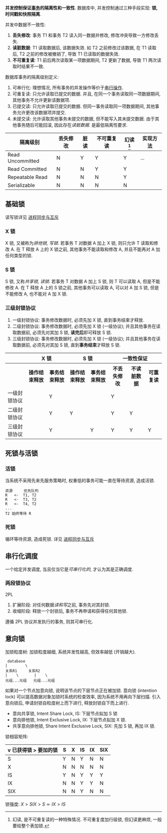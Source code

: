 **并发控制保证[事务](数据安全性.md)的隔离性和一致性**. 数据库中, 并发控制通过三种手段实现: **锁, 时间戳和快照隔离**.

并发中数据不一致性:
1. **丢失修改**: 事务 T1 和事务 T2 读入同一数据并修改, 修改冲突导致一方修改丢失.
2. **读脏数据**: T1 读取数据后, 该数据失效. 如 T2 之前修改过该数据, 在 T1  读取后, T2 之前的修改被撤销了, 导致 T1 已读取的数据失效.
3. **不可重复读**: T1 前后两次读取某一项数据期间, T2 更新了数据, 导致 T1 两次读取时结果不一致.

数据库事务的隔离级别定义:
1. 可串行化: 理想情况, 所有事务的并发操作等价于[串行操作](../../../Security/软件分析/并发漏洞/Happens%20Before.md).
2. 可重复读: 只允许读取已提交的数据. 并且, 在同一个事务读取同一项数据期间, 其他事务不允许更新该数据项.
3. 已提交读: 只允许读取已提交的数据. 但同一事务读取同一项数据期间, 其他事务允许更改该数据项并提交.
4. 未提交读: 允许读取其他事务未提交的数据, 但不能写入其未提交数据. 由于其他事务随后可能回滚, 因此存在*读脏数据*. 是最低隔离性要求.

| 隔离级别         |  丢失修改   | 脏读 | 不可重复读 | 幻读[^1] | 实现方法 |
| ---------------- | --- | ---- | ---------- | -------- | -------- |
| Read Uncommitted |  N   | Y    | Y          | Y        | ...      |
| Read Committed   |  N   | N    | Y          | Y        |          |
| Repeatable Read  |  N   | N    | N          | Y        |          |
| Serializable     |  N   | N    | N          | N        |          |


## 基础锁

读写锁详见 [进程同步与互斥](../../../System/Process/进程同步与互斥.md)

### X 锁

X 锁, 又被称为*排他锁, 写锁*. 若事务 T 对数据 A 加上 X 锁, 则只允许 T 读取和修改 A. 在 T 释放 A 上的 X 锁之前, 其他事务不能读取和修改 A, 并且不能再对 A 加任何类型的锁.

### S 锁

S 锁, 又称*共享锁, 读锁*. 若事务 T 对数据 A 加上 S 锁, 则 T 可以读取 A, 但是不能修改 A. 在 T 释放 A 上的 S 锁之前, 其他事务可以读取 A, 可以对 A 加 S 锁, 但是不能修改 A, 也不能对 A 加 X 锁.

### 三级封锁协议

1. 一级封锁协议: 事务修改数据时, 必须先加 X 锁, 直到事务结束才释放.
2. 二级封锁协议: 事务修改数据时, 必须先加 X 锁 (一级协议); 并且其他事务在读取数据前, 必须先对其加 S 锁, **读完后**即可释放 S 锁.
3. 三级封锁协议: 事务修改数据时, 必须先加 X 锁 (一级协议); 并且其他事务在读取数据前, 必须先对其加 S 锁, 直到**事务结束**才释放 S 锁.

<table>
<tr>
	<th></th>
	<th colspan="2">X 锁</th>
	<th colspan="2">S 锁</th>
	<th colspan="3">一致性保证</th>
</tr>
<tr>
	<th></th>
	<th>操作结束释放</th>
	<th>事务结束释放</th>
	<th>操作结束释放</th>
	<th>事务结束释放</th>
	<th>不丢失修改</th>
	<th>不读脏数据</th>
	<th>可重复读</th>
</tr>
<tr>
	<td>一级封锁协议</th> <td></td> <td>Y</td> <td></td> <td></td> <td>Y</td> <td></td> <td></td>
</tr>
<tr>
	<td>二级封锁协议</th> <td></td> <td>Y</td> <td>Y</td> <td></td> <td>Y</td> <td>Y</td> <td></td>
</tr>
<tr>
	<td>三级封锁协议</th> <td></td> <td>Y</td> <td></td> <td>Y</td> <td>Y</td> <td>Y</td> <td>Y</td>
</tr>
</table>

## 死锁与活锁

### 活锁

当系统不采用先来先服务策略时, 权重低的事务可能一直在等待资源, 造成活锁.

```
资源     优先队列
R   <-  T1, T2
R   <-  T3, T2
R   <-  T4, T2
...
T2 始终等待 R
```

### 死锁

循环等待资源, 造成死锁. 详见 [进程同步与互斥](../../../System/Process/进程同步与互斥.md)

## 串行化调度

一个给定并发调度, 当且仅当它是*可串行化的*, 才认为其是正确调度.

### 两段锁协议

2PL
1. 扩展阶段: 对任何数据*读和写*之前, 事务先对其封锁.
2. 收缩阶段: 释放一个封锁后, 事务不再申请和获得任何其他锁.

遵循 2PL 协议并发执行的事务, 则其可串行化.

## 意向锁

加锁粒度树: 加锁粒度越细, 系统并发性越高, 但效率越低 (开销越大).

```
 database
|        \
关系R1     关系R2
|    \       |    \
元组...元组   元组...元组
```

如果对一个节点加意向锁, 说明该节点的下层节点正在被加锁. 意向锁 (intention lock) 可以提高数据对象加锁时系统的检查效率, 因为系统不用再向下层扫描. 引入意向锁后, 申请封锁自粒度树上而下进行, 释放封锁自下而上进行.

- 意向共享锁, Intent Share Lock, IS: 下层节点拟加 S 锁
- 意向排他锁, Intent Exclusive Lock, IX: 下层节点拟加 X 锁.
- 共享意向排他锁, Share Intent Exclusive Lock, SIX: 先加 S 锁, 再加 IX 锁.

锁相容矩阵:

| v 已获得锁 > 要加的锁 | S   | X   | IS  | IX  | SIX |
| --------------------- | --- | --- | --- | --- | --- |
| S                     | Y   | N   | Y   | N   | N   |
| X                     | N   | N   | N   | N   | N   |
| IS                    | Y   | N   | Y   | Y   | Y   |
| IX                    | N   | N   | Y   | Y   | N   |
| SIX                   | N   | N   | Y   | N   | N    |

锁强度: $X>SIX> S\simeq IX >IS$

[^1]: 幻读, 是不可重复读的一种特殊情况. 不可重复度加行级锁, 但幻读更麻烦, 一般要给整个表加锁.